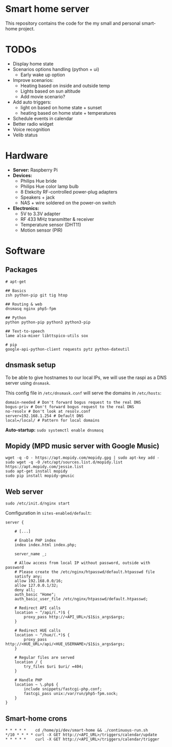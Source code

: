 # Smart home server

This repository contains the code for the my small and personal smart-home project.

# TODOs

* Display home state
* Scenarios options handling (python + ui)
    * Early wake up option
* Improve scenarios:
    * Heating based on inside and outside temp
    * Lights based on sun altitude
    * Add movie scenario?
* Add auto triggers:
    * light on based on home state + sunset
    * heating based on home state + temperatures
* Schedule events in calendar
* Better radio widget
* Voice recognition
* Velib status

# Hardware

* **Server:** Raspberry Pi
* **Devices:**
    * Philips Hue bride
    * Philips Hue color lamp bulb
    * 8 Etekcity RF-controlled power-plug adapters
    * Speakers + jack
    * NAS + wire soldered on the power-on switch
* **Electronics:**
    * 5V to 3.3V adapter
    * RF 433 MHz transmitter & receiver
    * Temperature sensor (DHT11)
    * Motion sensor (PIR)

# Software

## Packages

```
# apt-get

## Basics
zsh python-pip git tig htop

## Routing & web
dnsmasq nginx php5-fpm

## Python
python python-pip python3 python3-pip

## Text-to-speech
lame alsa-mixer libttspico-utils sox

# pip
google-api-python-client requests pytz python-dateutil
```

## dnsmask setup

To be able to give hostnames to our local IPs, we will use the raspi as a DNS server using `dnsmask`.

This config file in `/etc/dnsmask.conf` will serve the domains in `/etc/hosts`:

```
domain-needed # Don't forward bogus request to the real DNS
bogus-priv # Don't forward bogus request to the real DNS
no-resolv # Don't look at resolv.conf
server=192.168.1.254 # Default DNS
local=/local/ # Pattern for local domains
```

**Auto-startup:** `sudo systemctl enable dnsmasq`

## Mopidy (MPD music server with Google Music)

```
wget -q -O - https://apt.mopidy.com/mopidy.gpg | sudo apt-key add -
sudo wget -q -O /etc/apt/sources.list.d/mopidy.list https://apt.mopidy.com/jessie.list
sudo apt-get install mopidy
sudo pip install mopidy-gmusic
```

## Web server

`sudo /etc/init.d/nginx start`

Comfiguration in `sites-enabled/default`:

```
server {
    
    # [...]
    
    # Enable PHP index
    index index.html index.php;

	server_name _;

    # Allow access from local IP without password, outside with password
    # Please create the /etc/nginx/htpasswd/default.htpasswd file
	satisfy any;
	allow 192.168.0.0/16;
	allow 127.0.0.1/32;
	deny all;
	auth_basic "Home";
	auth_basic_user_file /etc/nginx/htpasswd/default.htpasswd;

    # Redirect API calls
	location ~ ^/api/(.*)$ {
		proxy_pass http://<API_URL>/$1$is_args$args;
	}

    # Redirect HUE calls
	location ~ ^/hue/(.*)$ {
		proxy_pass http://<HUE_URL>/api/<HUE_USERNAME>/$1$is_args$args;
	}

    # Regular files are served
	location / {
		try_files $uri $uri/ =404;
	}

	# Handle PHP
	location ~ \.php$ {
		include snippets/fastcgi-php.conf;
		fastcgi_pass unix:/var/run/php5-fpm.sock;
	}
}
```

## Smart-home crons

```
* * * * *    cd /home/pi/dev/smart-home && ./continuous-run.sh
*/10 * * * * curl -X GET http://<API_URL>/triggers/calendar/update
* * * * *    curl -X GET http://<API_URL>/triggers/calendar/trigger
```